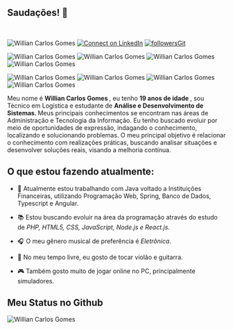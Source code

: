 ## Saudações! 👋
<br>

 <img src="https://komarev.com/ghpvc/?username=WillianCGomes&label=Profile%20views&color=0e75b6&style=social" alt="Willian Carlos Gomes" /> [![Connect on LinkedIn](https://img.shields.io/badge/--linkedin?label=LinkedIn&logo=LinkedIn&style=social)](https://www.linkedin.com/in/williancgomes/) [![followersGit](https://img.shields.io/github/followers/WillianCGomes?style=social)](https://github.com/WillianCGomes/)

<img src= "https://img.shields.io/badge/JAVA-Developer-B22222" alt="Willian Carlos Gomes"/> <img src= "https://img.shields.io/badge/PHP-Developer-4F5B93" alt="Willian Carlos Gomes"/> <img src= "https://img.shields.io/badge/ANGULAR-Beginner-B52E31" alt="Willian Carlos Gomes"/> <img src= "https://camo.githubusercontent.com/4acdadbe3f440fd0af54375737f43164cf455f1ee205269b67e0031aa08da5b7/68747470733a2f2f696d672e736869656c64732e696f2f62616467652f48544d4c2d426567696e6e65722d6f72616e6765" alt = "Willian Carlos Gomes"/>

<img src= "https://camo.githubusercontent.com/88ab1a3fc14bd65579d00a38feb02fe1eb7b8721fafa218fa3e9e3c25dc61e9b/68747470733a2f2f696d672e736869656c64732e696f2f62616467652f4353532d426567696e6e65722d626c7565" alt = "Willian Carlos Gomes"/> <img src= "https://camo.githubusercontent.com/25846e40c91d451a9d0e787c21fb7d4b6a9ec97c8900580b1e314b403cec9b24/68747470733a2f2f696d672e736869656c64732e696f2f62616467652f4a6176615363726970742d426567696e6e65722d79656c6c6f77" alt = "Willian Carlos Gomes"/> <img src= "https://img.shields.io/badge/Node.js-Beginner-026e00" alt = "Willian Carlos Gomes"/> <img src= "https://img.shields.io/badge/React.js-Beginner-1E90FF" alt = "Willian Carlos Gomes"/>

Meu nome é <strong> Willian Carlos Gomes </strong>, eu tenho <strong> 19 anos de idade </strong>, sou Técnico em Logística e estudante de <strong> Análise e Desenvolvimento de Sistemas. </strong> Meus principais conhecimentos se encontram nas áreas de Administração e Tecnologia da Informação. Eu tenho buscado evoluir por meio de oportunidades de expressão, indagando o conhecimento, localizando e solucionando problemas. O meu principal objetivo é relacionar o conhecimento com realizações práticas, buscando analisar situações e desenvolver soluções reais, visando a melhoria contínua. 

## O que estou fazendo atualmente:

- 🔭 Atualmente estou trabalhando com Java voltado a Instituições Financeiras, utilizando Programação Web, Spring, Banco de Dados, Typescript e Angular.

- 📚 Estou buscando evoluir na área da programação através do estudo de *PHP, HTML5, CSS, JavaScript, Node.js e React.js.*

- 🎧 O meu gênero musical de preferência é *Eletrônica*.

- 🎸 No meu tempo livre, eu gosto de tocar violão e guitarra.

- 🎮 Também gosto muito de jogar online no PC, principalmente simuladores.


## Meu Status no Github

<img align="center" src="https://github-readme-stats.vercel.app/api?username=WillianCGomes&show_icons=true&locale=en" alt="Willian Carlos Gomes" />
